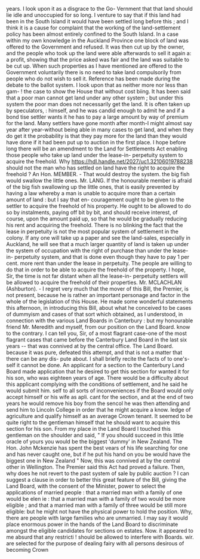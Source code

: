 years. I look upon it as a disgrace to the Go- Vernment that that land should lie idle and unoccupied for so long. I venture to say that if this land had been in the South Island it would have been settled long before this ; and I think it is a cause for complaint that the working of the land-settlement policy has been almost entirely confined to the South Island. In a case within my own knowledge in the Auckland Province one block of land was offered to the Government and refused. It was then cut up by the owner, and the people who took up the land were able afterwards to sell it again a: a profit, showing that the price asked was fair and the land was suitable to be cut up. When such properties as I have mentioned are offered to the Government voluntarily there is no need to take land compulsorily from people who do not wish to sell it. Reference has been made during the debate to the ballot system. I look upon that as neither more nor less than gam- ! the case to show the House that without cost biing. It has been said that a poor man cannot get land under any other system ; but under this system the poor man does not necessarily get the land. It is often taken up by speculators, : himself, and he was candid enough to admit he and if a bond tise settler wants it he has to pay a large amount by way of premium for the land. Many settlers have gone month after month-I might almost say year after year-without being able in many cases to get land, and when they do get it the probability is that they pay more for the land than they would have done if it had been put up to auction in the first place. I hope before long there will be an amendment to the Land for Settlements Act enabling those people who take up land under the lease-in- perpetuity system to acquire the freehold. Why https://hdl.handle.net/2027/uc1.32106019788238 should not the man who has settled on land have the right to acquire the freehold ? An Hon. MEMBER. - That would destroy the system. the big fish would swallow the little ones. Mr. LANG. If the honourable member is afraid of the big fish swallowing up the little ones, that is easily prevented by having a law whereby a man is unable to acquire more than a certain amount of land : but I say that en- couragement ought to be given to the settler to acquire the freehold of his property. He ought to be allowed to do so by instalments, paying off bit by bit, and should receive interest, of course, upon the amount paid up, so that he would be gradually reducing his rent and acquiring the freehold. There is no blinking the fact that the lease in perpetuity is not the most popular system of settlement in the colony. If any one will take up a paper and see the land-sales, especially in Auckland, he will see that a much larger quantity of land is taken up under the system of occupation with the right of purchase than under the lease-in- perpetuity system, and that is done even though they have to pay 1 per cent. more rent than under the lease in perpetuity. The people are willing to do that in order to be able to acquire the freehold of the property. I hope, Sir, the time is not far distant when all the lease-in- perpetuity settlers will be allowed to acquire the freehold of their properties. Mr. MCLACHLAN (Ashburton). - I regret very much that the mover of this Bill, the Premier, is not present, because he is rather an important personage and factor in the whole of the legislation of this House. He made some wonderful statements this afternoon, in introducing this Bill, about what he conceived to be cases of dummyism and cases of that sort which obtained, as I understood, in connection with the various Land Boards in Canterbury : but my honourable friend Mr. Meredith and myself, from our position on the Land Board. know to the contrary. I can tell you, Sir, of a most flagrant case-one of the most flagrant cases that came before the Canterbury Land Board in the last six years -- that was connived at by the central office. The Land Board. because it was pure, defeated this attempt, and that is not a matter that there can be any dis- pute about. I shall briefly recite the facts of to one's-self it cannot be done. An applicant for a section to the Canterbury Land Board made application that he desired to get this section for wanted it for his son, who was eighteen years of age. There would be a difficulty about this applicant complying with the conditions of settlement, and he said he would submit him. self to all sorts of inconveniences if the Board would only accept himself or his wife as apli. cant for the section, and at the end of two years he would remove his boy from the sencol he was then attending and send him to Lincoln College in order that he might acquire a know. ledge of agriculture and qualify himself as an average Crown tenant. It seemed to be quite right to the gentleman himself that he should want to acquire this section for his son. From my place in the Land Board I touched this gentleman on the shoulder and said, " If you should succeed in this little oracle of yours you would be the biggest 'dummy' in New Zealand. The Hon. John Mckenzie has spent the best vears of his life searching for one and has never caught one, but if he put his hand on you be would have the biggest one in New Zealand " Now, this was connived at by the central other in Wellington. The Premier said this Act had proved a failure. Then, why does he not revert to the past system of sale by public auction ? I can suggest a clause in order to better this great feature of the Bill, giving the Land Board, with the consent of the Minister, power to select the applications of married people : that a married man with a family of one would be elen ie : that a married man with a family of two would be more eligible ; and that a married man with a family of three would be still more eligible: but he might not have the physical power to hold the position. Why, there are people with large families who are unmarried. I may say it would place enormous power in the hands of the Land Board to discriminate amongst the eligible candidates for sections on estates. Now. it appeared to me absurd that any restricti ! should be allowed to interfere with Boards. wir. are selected for the purpose of dealing fairy with all persons desirous of becoming Crown 